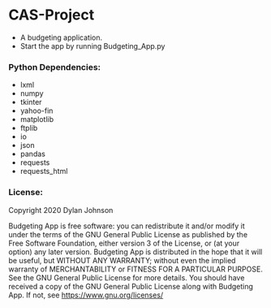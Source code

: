 # CAS-Project
- A budgeting application.
- Start the app by running Budgeting_App.py
### Python Dependencies:
- lxml
- numpy
- tkinter
- yahoo-fin
- matplotlib
- ftplib
- io
- json
- pandas
- requests
- requests_html
### License:
Copyright 2020 Dylan Johnson

Budgeting App is free software: you can redistribute it and/or modify
it under the terms of the GNU General Public License as published by
the Free Software Foundation, either version 3 of the License, or
(at your option) any later version.
Budgeting App is distributed in the hope that it will be useful,
but WITHOUT ANY WARRANTY; without even the implied warranty of
MERCHANTABILITY or FITNESS FOR A PARTICULAR PURPOSE.  See the
GNU General Public License for more details.
You should have received a copy of the GNU General Public License
along with Budgeting App.  If not, see https://www.gnu.org/licenses/

